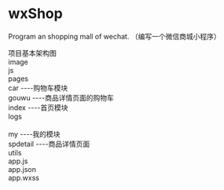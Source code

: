 # wxShop
Program an shopping mall of wechat.
（编写一个微信商城小程序）

项目基本架构图
<br/>image
<br/>js
<br/>pages
<br/>  car        ----购物车模块
<br/>  gouwu      ----商品详情页面的购物车
<br/>  index      ----首页模块
<br/>  logs       
<br/>  my         ----我的模块
<br/>  spdetail   ----商品详情页面
<br/>  utils
<br/>app.js
<br/>app.json
<br/>app.wxss
